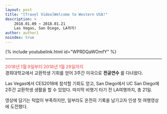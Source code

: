 ```yaml
---
layout: post
title: "[Travel Video]Welcome to Western USA!"
description: >
    2018.01.09 ~ 2018.01.21  
    Las Vegas, San Diego, LA까지!
author: author1
noindex: true
---
```


{% include youtubelink.html id="WPRDQaWOmfY" %}

***

<span style="color:lightcoral"> __2018년 1월 9일부터 2018년 1월 29일까지__  </span>  
경희대학교에서 교환학생 기회를 얻어 3주간 미국으로 __전공연수__ 를 다녀왔다.

Las Vegas에서 CES2018에 참석할 기회도 얻고, San Diego에서 UC San Diego에 2주간 교환학생 생활을 할 수 있었다. 마지막 비행기 타기 전 LA여행까지, 총 21일.

영상에 담기는 턱없이 부족하지만, 일부라도 온전히 기록을 남기고자 인생 첫 여행영상에 도전했다.
